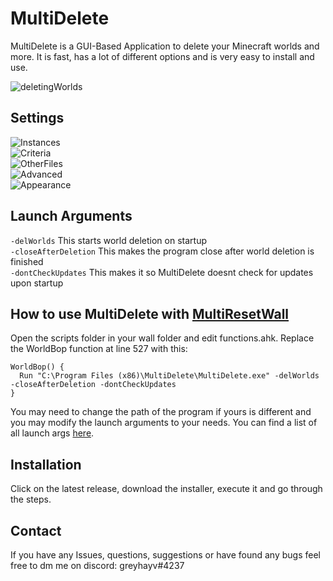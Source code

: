 # MultiDelete
MultiDelete is a GUI-Based Application to delete your Minecraft worlds and more. It is fast, has a lot of different options and is very easy to install and use.

![deletingWorlds](https://user-images.githubusercontent.com/107059342/205977255-5fe9b666-8dce-4e0e-a4b4-6378a50e425c.png)

## Settings
![Instances](https://user-images.githubusercontent.com/107059342/209198899-ae8c426a-7538-4da7-b399-cb552d29e0bc.png)  
![Criteria](https://user-images.githubusercontent.com/107059342/209198916-5fdbd732-cca0-4053-8cbc-c26459ef8059.png)  
![OtherFiles](https://user-images.githubusercontent.com/107059342/209198934-c3ae5f33-0582-4075-b906-8750d556bcf1.png)  
![Advanced](https://user-images.githubusercontent.com/107059342/209198946-433f5543-71ac-4ac4-ae5f-f2733e1e4fdf.png)  
![Appearance](https://user-images.githubusercontent.com/107059342/209198951-38d70f05-0aa9-4300-8d8e-f9aca4721a5b.png)  

## Launch Arguments
`-delWorlds` This starts world deletion on startup  
`-closeAfterDeletion` This makes the program close after world deletion is finished  
`-dontCheckUpdates` This makes it so MultiDelete doesnt check for updates upon startup

## How to use MultiDelete with [MultiResetWall](https://github.com/Specnr/MultiResetWall)
Open the scripts folder in your wall folder and edit functions.ahk. Replace the WorldBop function at line 527 with this:  

    WorldBop() {
      Run "C:\Program Files (x86)\MultiDelete\MultiDelete.exe" -delWorlds -closeAfterDeletion -dontCheckUpdates
    }  
You may need to change the path of the program if yours is different and you may modify the launch arguments to your needs. You can find a list of all launch args [here](https://github.com/greyhayv/MultiDelete#launch-arguments).

## Installation
Click on the latest release, download the installer, execute it and go through the steps.

## Contact
If you have any Issues, questions, suggestions or have found any bugs feel free to dm me on discord: greyhayv#4237

